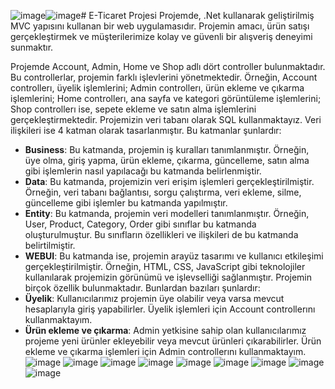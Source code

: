 ![image](https://github.com/MuhammedYasinOzdemirDev/E-Ticaret-Projesi/assets/94251353/4b18b63d-8f8e-4492-82ce-19d5c8c59162)![image](https://github.com/MuhammedYasinOzdemirDev/E-Ticaret-Projesi/assets/94251353/50f4dd67-10f2-4198-beab-a9571a1052b8)# E-Ticaret Projesi
Projemde, .Net kullanarak geliştirilmiş MVC yapısını kullanan bir web uygulamasıdır. Projemin amacı, ürün satışı gerçekleştirmek ve müşterilerimize kolay ve güvenli bir alışveriş deneyimi sunmaktır. 

Projemde Account, Admin, Home ve Shop adlı dört controller bulunmaktadır. Bu controllerlar, projemin farklı işlevlerini yönetmektedir. Örneğin, Account controllerı, üyelik işlemlerini; Admin controllerı, ürün ekleme ve çıkarma işlemlerini; Home controllerı, ana sayfa ve kategori görüntüleme işlemlerini; Shop controllerı ise, sepete ekleme ve satın alma işlemlerini gerçekleştirmektedir.
Projemizin veri tabanı olarak SQL kullanmaktayız. Veri ilişkileri ise 4 katman olarak tasarlanmıştır. Bu katmanlar şunlardır:

- **Business**: Bu katmanda, projemin iş kuralları tanımlanmıştır. Örneğin, üye olma, giriş yapma, ürün ekleme, çıkarma, güncelleme, satın alma gibi işlemlerin nasıl yapılacağı bu katmanda belirlenmiştir.
- **Data**: Bu katmanda, projemizin veri erişim işlemleri gerçekleştirilmiştir. Örneğin, veri tabanı bağlantısı, sorgu çalıştırma, veri ekleme, silme, güncelleme gibi işlemler bu katmanda yapılmıştır.
- **Entity**: Bu katmanda, projemin veri modelleri tanımlanmıştır. Örneğin, User, Product, Category, Order gibi sınıflar bu katmanda oluşturulmuştur. Bu sınıfların özellikleri ve ilişkileri de bu katmanda belirtilmiştir.
- **WEBUI**: Bu katmanda ise, projemin arayüz tasarımı ve kullanıcı etkileşimi gerçekleştirilmiştir. Örneğin, HTML, CSS, JavaScript gibi teknolojiler kullanılarak projemizin görünümü ve işlevselliği sağlanmıştır.
Projemin birçok özellik bulunmaktadır. Bunlardan bazıları şunlardır:
- **Üyelik**: Kullanıcılarımız projemin üye olabilir veya varsa mevcut hesaplarıyla giriş yapabilirler. Üyelik işlemleri için Account controllerını kullanmaktayım.
- **Ürün ekleme ve çıkarma**: Admin yetkisine sahip olan kullanıcılarımız projeme yeni ürünler ekleyebilir veya mevcut ürünleri çıkarabilirler. Ürün ekleme ve çıkarma işlemleri için Admin controllerını kullanmaktayım.
![image](https://github.com/MuhammedYasinOzdemirDev/E-Ticaret-Projesi/assets/94251353/29481b6e-6c41-4361-85da-193668a2aa93)
![image](https://github.com/MuhammedYasinOzdemirDev/E-Ticaret-Projesi/assets/94251353/4340d720-a9be-49a8-abe5-4b4d810e4d90)
![image](https://github.com/MuhammedYasinOzdemirDev/E-Ticaret-Projesi/assets/94251353/2e13cebb-8789-4d32-9a1c-ee54becb56d8)
![image](https://github.com/MuhammedYasinOzdemirDev/E-Ticaret-Projesi/assets/94251353/5c2b7e6e-807d-4f45-90a4-c4451a499fb7)
![image](https://github.com/MuhammedYasinOzdemirDev/E-Ticaret-Projesi/assets/94251353/9fb3f141-535d-4510-bb5e-57c91ea9cac5)
![image](https://github.com/MuhammedYasinOzdemirDev/E-Ticaret-Projesi/assets/94251353/ee5c385e-2cb9-462d-8ddf-1188a0da617a)
![image](https://github.com/MuhammedYasinOzdemirDev/E-Ticaret-Projesi/assets/94251353/d71ef6db-b496-4311-9faa-7da32665fab2)
![image](https://github.com/MuhammedYasinOzdemirDev/E-Ticaret-Projesi/assets/94251353/587fd484-6da0-4ccd-825f-7cf545d99f3c)
![image](https://github.com/MuhammedYasinOzdemirDev/E-Ticaret-Projesi/assets/94251353/02356057-6199-43dc-b4df-1a73bf7d9ba6)












  



